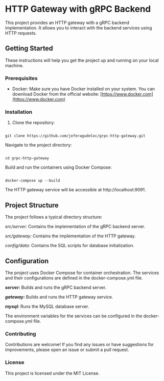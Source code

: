 
# HTTP Gateway with gRPC Backend


This project provides an HTTP gateway with a gRPC backend implementation. It allows you to interact with the backend services using HTTP requests.

## Getting Started

  
These instructions will help you get the project up and running on your local machine.

  
### Prerequisites

  
- Docker: Make sure you have Docker installed on your system. You can download Docker from the official website: [https://www.docker.com](https://www.docker.com)

  

### Installation

  

1. Clone the repository:

  

```shell

git clone https://github.com/jeferagudeloc/grpc-http-gateway.git

```

Navigate to the project directory:

  

```shell

cd grpc-http-gateway

```

Build and run the containers using Docker Compose:

  

```shell

docker-compose up --build

```

The HTTP gateway service will be accessible at http://localhost:9091.


## Project Structure

The project follows a typical directory structure:

  

*src/server:* Contains the implementation of the gRPC backend server.

*src/gateway:* Contains the implementation of the HTTP gateway.

*config/data:* Contains the SQL scripts for database initialization.

## Configuration

The project uses Docker Compose for container orchestration. The services and their configurations are defined in the docker-compose.yml file.


***server:*** Builds and runs the gRPC backend server.

***gateway:*** Builds and runs the HTTP gateway service.

***mysql:*** Runs the MySQL database server.

The environment variables for the services can be configured in the docker-compose.yml file.


### Contributing

Contributions are welcome! If you find any issues or have suggestions for improvements, please open an issue or submit a pull request.

  

### License

This project is licensed under the MIT License.